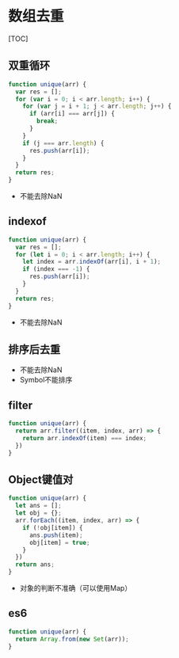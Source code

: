 # 数组去重

[TOC]

## 双重循环

```js
function unique(arr) {
  var res = [];
  for (var i = 0; i < arr.length; i++) {
    for (var j = i + 1; j < arr.length; j++) {
      if (arr[i] === arr[j]) {
        break;
      }
    }
    if (j === arr.length) {
      res.push(arr[i]);
    }
  }
  return res;
}
```

- 不能去除NaN

## indexof

```js
function unique(arr) {
  var res = [];
  for (let i = 0; i < arr.length; i++) {
    let index = arr.indexOf(arr[i], i + 1);
    if (index === -1) {
      res.push(arr[i]);
    }
  }
  return res;
}
```

- 不能去除NaN

## 排序后去重

- 不能去除NaN
- Symbol不能排序

## filter

```js
function unique(arr) {
  return arr.filter((item, index, arr) => {
    return arr.indexOf(item) === index;
  })
}
```

## Object键值对

```js
function unique(arr) {
  let ans = [];
  let obj = {};
  arr.forEach((item, index, arr) => {
    if (!obj[item]) {
      ans.push(item);
      obj[item] = true;
    }
  })
  return ans;
}
```

- 对象的判断不准确（可以使用Map）

## es6

```js
function unique(arr) {
  return Array.from(new Set(arr));
}
```

